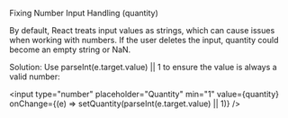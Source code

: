 Fixing Number Input Handling (quantity)

By default, React treats input values as strings, which can cause issues when working with numbers. If the user deletes the input, quantity could become an empty string or NaN.

Solution: Use parseInt(e.target.value) || 1 to ensure the value is always a valid number:

<input
  type="number"
  placeholder="Quantity"
  min="1"
  value={quantity}
  onChange={(e) => setQuantity(parseInt(e.target.value) || 1)}
/>
